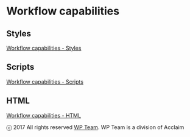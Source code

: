 # Workflow capabilities

## Styles

[Workflow capabilities - Styles](README_styles.md)

## Scripts

[Workflow capabilities - Scripts](README_scripts.md)

## HTML

[Workflow capabilities - HTML](README_html.md)

ⓒ 2017 All rights reserved [WP Team](http://wpteam.com). WP Team is a division of Acclaim
